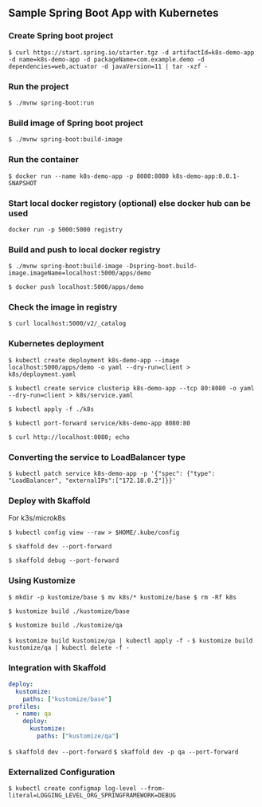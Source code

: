 ## Sample Spring Boot App with Kubernetes

### Create Spring boot project

`$ curl https://start.spring.io/starter.tgz -d artifactId=k8s-demo-app -d name=k8s-demo-app -d packageName=com.example.demo -d dependencies=web,actuator -d javaVersion=11 | tar -xzf -
`
### Run the project

`$ ./mvnw spring-boot:run`

### Build image of Spring boot project

`$ ./mvnw spring-boot:build-image`

### Run the container

`$ docker run --name k8s-demo-app -p 8080:8080 k8s-demo-app:0.0.1-SNAPSHOT`

### Start local docker registory (optional) else docker hub can be used

`docker run -p 5000:5000 registry`

### Build and push to local docker registry

`$ ./mvnw spring-boot:build-image -Dspring-boot.build-image.imageName=localhost:5000/apps/demo`

`$ docker push localhost:5000/apps/demo`

### Check the image in registry

`$ curl localhost:5000/v2/_catalog`

### Kubernetes deployment

`$ kubectl create deployment k8s-demo-app --image localhost:5000/apps/demo -o yaml --dry-run=client > k8s/deployment.yaml`

`$ kubectl create service clusterip k8s-demo-app --tcp 80:8080 -o yaml --dry-run=client > k8s/service.yaml`

`$ kubectl apply -f ./k8s`

`$ kubectl port-forward service/k8s-demo-app 8080:80`

`$ curl http://localhost:8080; echo`

### Converting the service to LoadBalancer type

`$ kubectl patch service k8s-demo-app -p '{"spec": {"type": "LoadBalancer", "externalIPs":["172.18.0.2"]}}'`

### Deploy with Skaffold

For k3s/microk8s

`$ kubectl config view --raw > $HOME/.kube/config`

`$ skaffold dev --port-forward`

`$ skaffold debug --port-forward`

### Using Kustomize

`$ mkdir -p kustomize/base
 $ mv k8s/* kustomize/base
 $ rm -Rf k8s`

`$ kustomize build ./kustomize/base`

`$ kustomize build ./kustomize/qa`

`$ kustomize build kustomize/qa | kubectl apply -f -`
`$ kustomize build kustomize/qa | kubectl delete -f -`

### Integration with Skaffold
```yaml
deploy:
  kustomize:
    paths: ["kustomize/base"]
profiles:
  - name: qa
    deploy:
      kustomize:
        paths: ["kustomize/qa"]
```

`$ skaffold dev --port-forward`
`$ skaffold dev -p qa --port-forward`

### Externalized Configuration

`$ kubectl create configmap log-level --from-literal=LOGGING_LEVEL_ORG_SPRINGFRAMEWORK=DEBUG`

